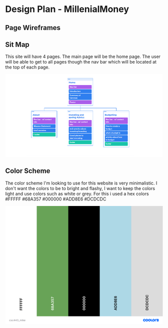 # Design Plan - MillenialMoney

## Page Wireframes

## Sit Map 
This site will have 4 pages. The main page will be the home page. The user will be able to get to all pages though the nav bar which will be located at the top of each page. 
<br>

<img src="img/csc443.png" width=800>

## Color Scheme

The color scheme I'm looking to use for this website is very minimalistic. I don't want the colors to be to bright and flashy, I want to keep the colors light and use colors such as white or grey. For this i used a hex colors #FFFFF
#68A357
#000000
#ADD8E6
#DCDCDC

<img src="img/csc443_mike.png" width=800>